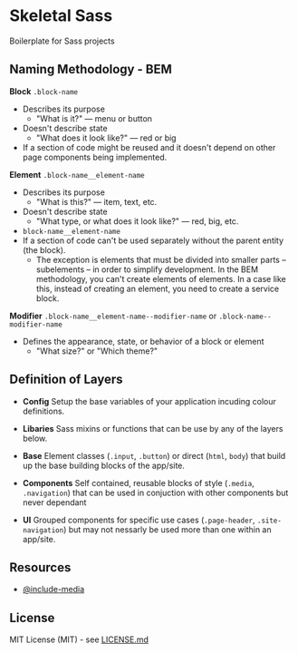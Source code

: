 # Skeletal Sass

Boilerplate for Sass projects


## Naming Methodology - BEM

**Block**
`.block-name`
  - Describes its purpose
    - "What is it?" — menu or button
  - Doesn't describe state
    - "What does it look like?" — red or big
 - If a section of code might be reused and it doesn't depend on other page
   components being implemented.

**Element**
`.block-name__element-name`
  - Describes its purpose
    - "What is this?" — item, text, etc.
  - Doesn't describe state
    - "What type, or what does it look like?" — red, big, etc.
  - `block-name__element-name`
  - If a section of code can't be used separately without the parent entity
    (the block).
    - The exception is elements that must be divided into smaller parts –
      subelements – in order to simplify development. In the BEM methodology,
      you can't create elements of elements. In a case like this, instead of
      creating an element, you need to create a service block.

**Modifier**
`.block-name__element-name--modifier-name` or `.block-name--modifier-name`
  - Defines the appearance, state, or behavior of a block or element
    - "What size?" or "Which theme?"


## Definition of Layers

- **Config**
  Setup the base variables of your application incuding colour definitions.

- **Libaries**
  Sass mixins or functions that can be use by any of the layers below.

- **Base**
  Element classes (`.input`, `.button`) or direct (`html`, `body`) that build up
  the base building blocks of the app/site.

- **Components**
  Self contained, reusable blocks of style (`.media`, `.navigation`) that can be
  used in conjuction with other components but never dependant

- **UI**
  Grouped components for specific use cases (`.page-header`, `.site-navigation`)
  but may not nessarly be used more than one within an app/site.


## Resources

- [@include-media](http://include-media.com/)


## License

MIT License (MIT) - see [LICENSE.md](LICENSE.md)

